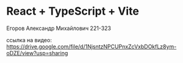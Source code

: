 # React + TypeScript + Vite

Егоров Александр Михайлович 221-323

ссылка на видео:
https://drive.google.com/file/d/1NjsntzNPCUPnxZcVxbDOkfLz8ym-oDZE/view?usp=sharing
